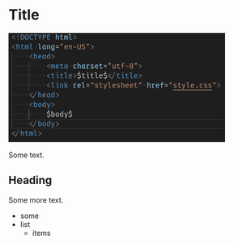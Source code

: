 Title
=====

![](assets/test-pic.png)

Some text.

Heading
-------

Some more text.

- some
- list
    - items